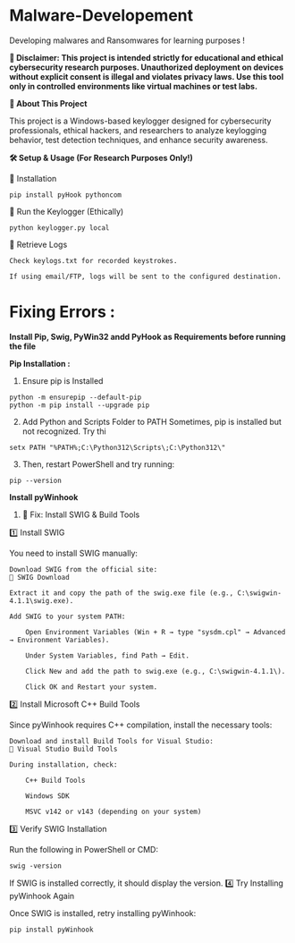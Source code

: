 # Malware-Developement
Developing malwares and Ransomwares for learning purposes !

**🚨 Disclaimer: This project is intended strictly for educational and ethical cybersecurity research purposes. Unauthorized deployment on devices without explicit consent is illegal and violates privacy laws. Use this tool only in controlled environments like virtual machines or test labs.**

 **📌 About This Project**

This project is a Windows-based keylogger designed for cybersecurity professionals, ethical hackers, and researchers to analyze keylogging behavior, test detection techniques, and enhance security awareness.

**🛠️ Setup & Usage (For Research Purposes Only!)**

🔹 Installation

```
pip install pyHook pythoncom
```

🔹 Run the Keylogger (Ethically)
```
python keylogger.py local
```
🔹 Retrieve Logs

    Check keylogs.txt for recorded keystrokes.

    If using email/FTP, logs will be sent to the configured destination.
    
# Fixing Errors :

**Install Pip, Swig, PyWin32 andd PyHook as Requirements before running the file**

**Pip Installation  :**

1) Ensure pip is Installed
```
python -m ensurepip --default-pip
python -m pip install --upgrade pip
```
2) Add Python and Scripts Folder to PATH
Sometimes, pip is installed but not recognized. Try thi
```
setx PATH "%PATH%;C:\Python312\Scripts\;C:\Python312\"

```
3) Then, restart PowerShell and try running:
```
pip --version 
```
**Install pyWinhook**

1) 🔧 Fix: Install SWIG & Build Tools

1️⃣ Install SWIG

You need to install SWIG manually:

    Download SWIG from the official site:
    🔗 SWIG Download

    Extract it and copy the path of the swig.exe file (e.g., C:\swigwin-4.1.1\swig.exe).

    Add SWIG to your system PATH:

        Open Environment Variables (Win + R → type "sysdm.cpl" → Advanced → Environment Variables).

        Under System Variables, find Path → Edit.

        Click New and add the path to swig.exe (e.g., C:\swigwin-4.1.1\).

        Click OK and Restart your system.

2️⃣ Install Microsoft C++ Build Tools

Since pyWinhook requires C++ compilation, install the necessary tools:

    Download and install Build Tools for Visual Studio:
    🔗 Visual Studio Build Tools

    During installation, check:

        C++ Build Tools

        Windows SDK

        MSVC v142 or v143 (depending on your system)

3️⃣ Verify SWIG Installation

Run the following in PowerShell or CMD:

```
swig -version
```

If SWIG is installed correctly, it should display the version.
4️⃣ Try Installing pyWinhook Again

Once SWIG is installed, retry installing pyWinhook:
```
pip install pyWinhook
```

